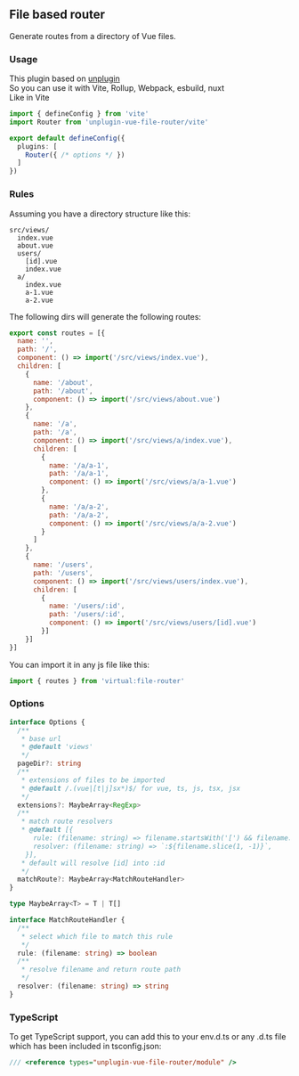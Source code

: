 ## File based router
Generate routes from a directory of Vue files.

### Usage
This plugin based on [unplugin](https://github.com/unjs/unplugin) </br>
So you can use it with Vite, Rollup, Webpack, esbuild, nuxt </br>
Like in Vite
```ts
import { defineConfig } from 'vite'
import Router from 'unplugin-vue-file-router/vite'

export default defineConfig({
  plugins: [
    Router({ /* options */ })
  ]
})
```
### Rules
Assuming you have a directory structure like this:
```
src/views/
  index.vue
  about.vue
  users/
    [id].vue
    index.vue
  a/
    index.vue
    a-1.vue
    a-2.vue
```
The following dirs will generate the following routes:
```js
export const routes = [{
  name: '',
  path: '/',
  component: () => import('/src/views/index.vue'),
  children: [
    {
      name: '/about',
      path: '/about',
      component: () => import('/src/views/about.vue')
    },
    {
      name: '/a',
      path: '/a',
      component: () => import('/src/views/a/index.vue'),
      children: [
        {
          name: '/a/a-1',
          path: '/a/a-1',
          component: () => import('/src/views/a/a-1.vue')
        },
        {
          name: '/a/a-2',
          path: '/a/a-2',
          component: () => import('/src/views/a/a-2.vue')
        }
      ]
    },
    {
      name: '/users',
      path: '/users',
      component: () => import('/src/views/users/index.vue'),
      children: [
        {
          name: '/users/:id',
          path: '/users/:id',
          component: () => import('/src/views/users/[id].vue')
        }]
    }]
}]
```
You can import it in any js file like this:
```js
import { routes } from 'virtual:file-router'
```

### Options
```ts
interface Options {
  /**
   * base url
   * @default 'views'
   */
  pageDir?: string
  /**
   * extensions of files to be imported
   * @default /.(vue|[t|j]sx*)$/ for vue, ts, js, tsx, jsx
   */
  extensions?: MaybeArray<RegExp>
  /**
   * match route resolvers
   * @default [{
      rule: (filename: string) => filename.startsWith('[') && filename.endsWith(']'),
      resolver: (filename: string) => `:${filename.slice(1, -1)}`,
    }],
   * default will resolve [id] into :id
   */
  matchRoute?: MaybeArray<MatchRouteHandler>
}

type MaybeArray<T> = T | T[]

interface MatchRouteHandler {
  /**
   * select which file to match this rule
   */
  rule: (filename: string) => boolean
  /**
   * resolve filename and return route path
   */
  resolver: (filename: string) => string
}
```

### TypeScript
To get TypeScript support, you can add this to your env.d.ts or any .d.ts file which has been included in tsconfig.json:
```ts
/// <reference types="unplugin-vue-file-router/module" />
```